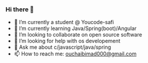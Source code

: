 ### Hi there 👋

- 🔭 I’m currently a student @ Youcode-safi
- 🌱 I’m currently learning Java/Spring(boot)/Angular
- 👯 I’m looking to collaborate on open source software
- 🤔 I’m looking for help with os developement
- 💬 Ask me about c/javascript/java/spring
- 📫 How to reach me: ouchaibimad000@gmail.com
